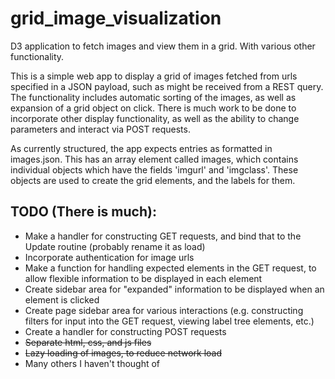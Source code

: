# grid_image_visualization
D3 application to fetch images and view them in a grid. With various other functionality.

This is a simple web app to display a grid of images fetched from urls specified in a JSON payload, such as might be received from a REST query. The functionality includes automatic sorting of the images, as well as expansion of a grid object on click. There is much work to be done to incorporate other display functionality, as well as the ability to change parameters and interact via POST requests.

As currently structured, the app expects entries as formatted in images.json. This has an array element called images, which contains individual objects which have the fields 'imgurl' and 'imgclass'. These objects are used to create the grid elements, and the labels for them.

## TODO (There is much):
* Make a handler for constructing GET requests, and bind that to the Update routine (probably rename it as load)
* Incorporate authentication for image urls
* Make a function for handling expected elements in the GET request, to allow flexible information to be displayed in each element
* Create sidebar area for "expanded" information to be displayed when an element is clicked
* Create page sidebar area for various interactions (e.g. constructing filters for input into the GET request, viewing label tree elements, etc.)
* Create a handler for constructing POST requests
* ~~Separate html, css, and js files~~
* ~~Lazy loading of images, to reduce network load~~
* Many others I haven't thought of



